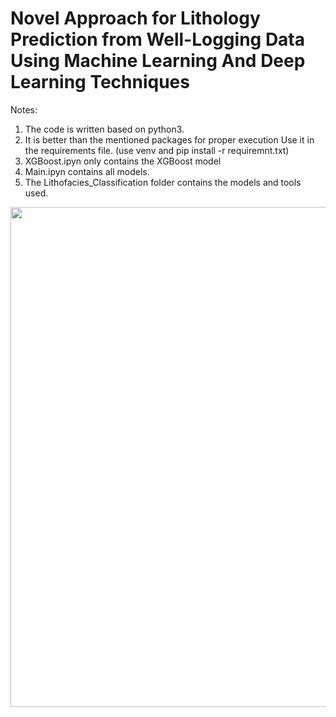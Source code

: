 # Novel Approach for Lithology Prediction from Well-Logging Data Using Machine Learning And Deep Learning Techniques

Notes:
1. The code is written based on python3. 
2. It is better than the mentioned packages for proper execution
  Use it in the requirements file. (use venv and pip install -r requiremnt.txt)
3. XGBoost.ipyn only contains the XGBoost model
4. Main.ipyn contains all models.
5. The Lithofacies_Classification folder contains the models and tools used.
<p align="center">
  <img width="800" src="https://github.com/Hamid-Reza-Mousavi/Lithology_Classification/blob/main/figs/L1.jpg" />
</p>

